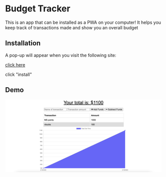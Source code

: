 # Budget Tracker

This is an app that can be installed as a PWA on your computer! It helps you keep track of transactions made and show you an overall budget

## Installation

A pop-up will appear when you visit the following site:

[click here](https://sheltered-scrubland-52869.herokuapp.com/)

click "install" 

## Demo

![pic](./public/images/demo.png)
